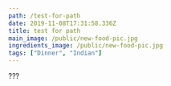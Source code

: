 ```yaml
---
path: /test-for-path
date: 2019-11-08T17:31:58.336Z
title: test for path
main_image: /public/new-food-pic.jpg
ingredients_image: /public/new-food-pic.jpg
tags: ["Dinner", "Indian"]
---
```


???
